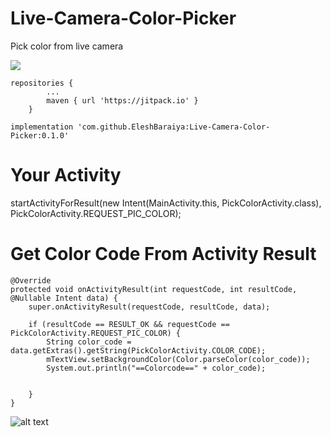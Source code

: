 # Live-Camera-Color-Picker
Pick color from live camera

[![](https://jitpack.io/v/EleshBaraiya/Live-Camera-Color-Picker.svg)](https://jitpack.io/#EleshBaraiya/Live-Camera-Color-Picker)

    repositories {
			...
			maven { url 'https://jitpack.io' }
		}

    implementation 'com.github.EleshBaraiya:Live-Camera-Color-Picker:0.1.0'

# Your Activity
startActivityForResult(new Intent(MainActivity.this, PickColorActivity.class), PickColorActivity.REQUEST_PIC_COLOR);

# Get Color Code From Activity Result
    @Override
    protected void onActivityResult(int requestCode, int resultCode, @Nullable Intent data) {
        super.onActivityResult(requestCode, resultCode, data);

        if (resultCode == RESULT_OK && requestCode == PickColorActivity.REQUEST_PIC_COLOR) {
            String color_code = data.getExtras().getString(PickColorActivity.COLOR_CODE);
            mTextView.setBackgroundColor(Color.parseColor(color_code));
            System.out.println("==Colorcode==" + color_code);


        }
    }

 ![alt text](https://github.com/EleshBaraiya/All-in-One/blob/master/image_1.png)
